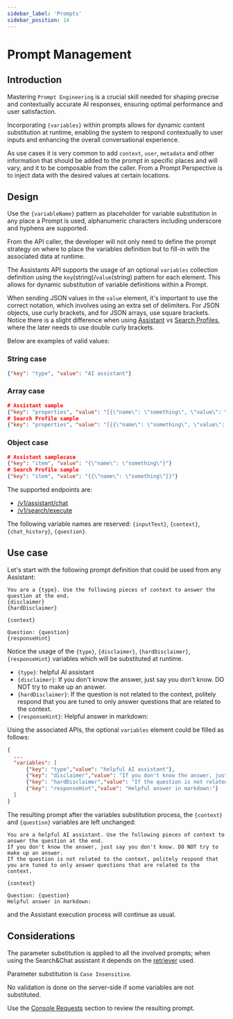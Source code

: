 ```yaml
---
sidebar_label: 'Prompts'
sidebar_position: 14
---
```


# Prompt Management

## Introduction

Mastering `Prompt Engineering` is a crucial skill needed for shaping precise and contextually accurate AI responses, ensuring optimal performance and user satisfaction.

Incorporating `{variables}` within prompts allows for dynamic content substitution at runtime, enabling the system to respond contextually to user inputs and enhancing the overall conversational experience.

As use cases it is very common to add `context`, `user`, `metadata` and other information that should be added to the prompt in specific places and will vary, and it to be composable from the caller. From a Prompt Perspective is to inject data with the desired values at certain locations.

## Design

Use the `{variableName}` pattern as placeholder for variable substitution in any place a Prompt is used, alphanumeric characters including underscore and hyphens are supported.

From the API caller, the developer will not only need to define the prompt strategy on where to place the variables definition but to fill-in with the associated data at runtime.

The Assistants API supports the usage of an optional `variables` collection definition using the `key`(string)/`value`(string) pattern for each element. This allows for dynamic substitution of variable definitions within a Prompt.

When sending JSON values in the `value` element, it's important to use the correct notation, which involves using an extra set of delimiters. For JSON objects, use curly brackets, and for JSON arrays, use square brackets. Notice there is a slight difference when using [Assistant](./apis/AssistantsAPI.md#post-chat) vs [Search Profiles](./apis/ChatWithDocumentsAPI.md#saia-chat-with-documents-api), where the later needs to use double curly brackets.

Below are examples of valid values:

### String case

```json
{"key": "type", "value": "AI assistant"}
```

### Array case

```json
# Assistant sample
{"key": "properties", "value": "[{\"name\": \"something\", \"value\": \"something else\"}]"}
# Search Profile sample
{"key": "properties", "value": "[{{\"name\": \"something\", \"value\": \"something else\"}}]"} 
```

### Object case

```json
# Assistant samplecase
{"key": "item", "value": "{\"name\": \"something\"}"}
# Search Profile sample
{"key": "item", "value": "{{\"name\": \"something\"}}"}
```

The supported endpoints are:

* [/v1/assistant/chat](./apis/AssistantsAPI.md#post-chat)
* [/v1/search/execute](./apis/ChatWithDocumentsAPI.md#saia-chat-with-documents-api)

The following variable names are reserved: `{inputText}`, `{context}`, `{chat_history}`, `{question}`.

## Use case

Let's start with the following prompt definition that could be used from any Assistant:

```
You are a {type}. Use the following pieces of context to answer the question at the end.
{disclaimer}
{hardDisclaimer}

{context}

Question: {question}
{responseHint}
```

Notice the usage of the `{type}`, `{disclaimer}`, `{hardDisclaimer}`, `{responseHint}` variables which will be substituted at runtime.

 * `{type}`: helpful AI assistant
 * `{disclaimer}`: If you don't know the answer, just say you don't know. DO NOT try to make up an answer.
 * `{hardDisclaimer}`: If the question is not related to the context, politely respond that you are tuned to only answer questions that are related to the context.
 * `{responseHint}`: Helpful answer in markdown:

Using the associated APIs, the optional `variables` element could be filled as follows:

```json
{
  ...
  "variables": [
      {"key": "type","value": "helpful AI assistant"},
      {"key": "disclaimer","value": "If you don't know the answer, just say you don't know. DO NOT try to make up an answer."},
      {"key": "hardDisclaimer","value": "If the question is not related to the context, politely respond that you are tuned to only answer questions that are related to the context."},
      {"key": "responseHint","value": "Helpful answer in markdown:"}
  ]
}
```

The resulting prompt after the variables substitution process, the `{context}` and `{question}` variables are left unchanged:

```
You are a helpful AI assistant. Use the following pieces of context to answer the question at the end.
If you don't know the answer, just say you don't know. DO NOT try to make up an answer.
If the question is not related to the context, politely respond that you are tuned to only answer questions that are related to the context.

{context}

Question: {question}
Helpful answer in markdown:
```

and the Assistant execution process will continue as usual.

## Considerations

The parameter substitution is applied to all the involved prompts; when using the Search&Chat assistant it depends on the [retriever](./SearchIndexProfile.md#retrievers) used.

Parameter substitution is `Case Insensitive`.

No validation is done on the server-side if some variables are not substituted.

Use the [Console Requests](./Backoffice.md#requests) section to review the resulting prompt.
